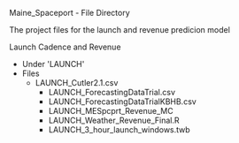 Maine_Spaceport -  File Directory

The project files for the launch and revenue predicion model 

	
Launch Cadence and Revenue 
  - Under 'LAUNCH' 
  - Files 
    - LAUNCH_Cutler2.1.csv
	  - LAUNCH_ForecastingDataTrial.csv
	  - LAUNCH_ForecastingDataTrialKBHB.csv
	  - LAUNCH_MESpcprt_Revenue_MC
	  - LAUNCH_Weather_Revenue_Final.R
	  - LAUNCH_3_hour_launch_windows.twb
